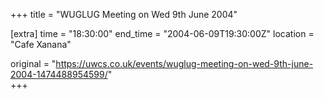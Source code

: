 +++
title = "WUGLUG Meeting on Wed 9th June 2004"

[extra]
time = "18:30:00"
end_time = "2004-06-09T19:30:00Z"
location = "Cafe Xanana"

original = "https://uwcs.co.uk/events/wuglug-meeting-on-wed-9th-june-2004-1474488954599/"    
+++



